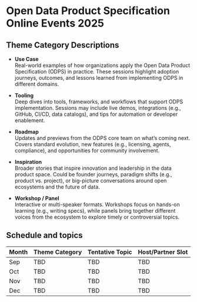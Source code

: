 # Open Data Product Specification Online Events 2025

## Theme Category Descriptions

- **Use Case**  
  Real-world examples of how organizations apply the Open Data Product Specification (ODPS) in practice. These sessions highlight adoption journeys, outcomes, and lessons learned from implementing ODPS in different domains.

- **Tooling**  
  Deep dives into tools, frameworks, and workflows that support ODPS implementation. Sessions may include live demos, integrations (e.g., GitHub, CI/CD, data catalogs), and tips for automation or developer enablement.

- **Roadmap**  
  Updates and previews from the ODPS core team on what’s coming next. Covers standard evolution, new features (e.g., licensing, agents, compliance), and opportunities for community involvement.

- **Inspiration**  
  Broader stories that inspire innovation and leadership in the data product space. Could be founder journeys, paradigm shifts (e.g., product vs. project), or big-picture conversations around open ecosystems and the future of data.

- **Workshop / Panel**  
  Interactive or multi-speaker formats. Workshops focus on hands-on learning (e.g., writing specs), while panels bring together different voices from the ecosystem to explore timely or controversial topics.


## Schedule and topics

| Month   | Theme Category | Tentative Topic                                                        | Host/Partner Slot             |
|---------|----------------|------------------------------------------------------------------------|-------------------------------|
| Sep     | TBD            | TBD                                                                    | TBD                           |
| Oct     | TBD            | TBD                                                                    | TBD                           |
| Nov     | TBD            | TBD                                                                    | TBD                           |
| Dec     | TBD            | TBD                                                                    | TBD                           |


